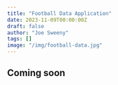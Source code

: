 ```yaml
---
title: "Football Data Application"
date: 2023-11-09T00:00:00Z
draft: false
author: "Joe Sweeny"
tags: []
image: "/img/football-data.jpg"
---
```

## Coming soon
